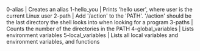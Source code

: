 0-alias | Creates an alias
1-hello_you | Prints 'hello user', where user is the current Linux user
2-path | Add '/action' to the 'PATH'. '/action' should be the last directory the shell looks into when looking for a program
3-paths  | Counts the number of the directories in the PATH
4-global_variables | Lists environment variables
5-local_variables  | Lists all local variables and environment variables, and functions
